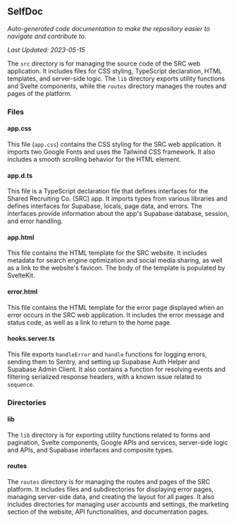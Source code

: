 <!--- START SELFDOC --->
## SelfDoc
_Auto-generated code documentation to make the repository easier to navigate and contribute to._

_Last Updated: 2023-05-15_

The `src` directory is for managing the source code of the SRC web application. It includes files for CSS styling, TypeScript declaration, HTML templates, and server-side logic. The `lib` directory exports utility functions and Svelte components, while the `routes` directory manages the routes and pages of the platform.

### Files
#### app.css
This file (`app.css`) contains the CSS styling for the SRC web application. It imports two Google Fonts and uses the Tailwind CSS framework. It also includes a smooth scrolling behavior for the HTML element.

#### app.d.ts
This file is a TypeScript declaration file that defines interfaces for the Shared Recruiting Co. (SRC) app. It imports types from various libraries and defines interfaces for Supabase, locals, page data, and errors. The interfaces provide information about the app's Supabase database, session, and error handling.

#### app.html
This file contains the HTML template for the SRC website. It includes metadata for search engine optimization and social media sharing, as well as a link to the website's favicon. The body of the template is populated by SvelteKit.

#### error.html
This file contains the HTML template for the error page displayed when an error occurs in the SRC web application. It includes the error message and status code, as well as a link to return to the home page.

#### hooks.server.ts
This file exports `handleError` and `handle` functions for logging errors, sending them to Sentry, and setting up Supabase Auth Helper and Supabase Admin Client. It also contains a function for resolving events and filtering serialized response headers, with a known issue related to `sequence`.

### Directories
#### lib
The `lib` directory is for exporting utility functions related to forms and pagination, Svelte components, Google APIs and services, server-side logic and APIs, and Supabase interfaces and composite types.

#### routes
The `routes` directory is for managing the routes and pages of the SRC platform. It includes files and subdirectories for displaying error pages, managing server-side data, and creating the layout for all pages. It also includes directories for managing user accounts and settings, the marketing section of the website, API functionalities, and documentation pages.

<!--- END SELFDOC --->